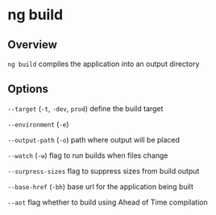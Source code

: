 # ng build

## Overview

`ng build` compiles the application into an output directory

## Options

`--target` (`-t`, `-dev`, `prod`) define the build target

`--environment` (`-e`)

`--output-path` (`-o`) path where output will be placed

`--watch` (`-w`) flag to run builds when files change

`--surpress-sizes` flag to suppress sizes from build output

`--base-href` (`-bh`) base url for the application being built

`--aot` flag whether to build using Ahead of Time compilation
